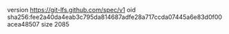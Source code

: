 version https://git-lfs.github.com/spec/v1
oid sha256:fee2a40da4eab3c795da814687adfe28a717ccda07445a6e83d0f00acea48507
size 2085
